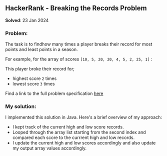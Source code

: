 ## HackerRank - Breaking the Records Problem

**Solved**: 23 Jan 2024

### Problem:

The task is to findhow many times a player breaks their record for most points and least points in a season.

For example, for the array of scores `[10, 5, 20, 20, 4, 5, 2, 25, 1]` :

This player broke their record for;

* highest score `2` times
* lowest score `3` times

Find a link to the full problem specification [here](https://www.hackerrank.com/challenges/breaking-best-and-worst-records/problem)

### My solution:

I implemented this solution in Java. Here's a brief overview of my approach:

* I kept track of the current high and low score records.
* Looped through the array list starting from the second index and compared each score to the currrent high and low records.
* I update the current high and low scores accordingly and also update my output array values accordingly.
